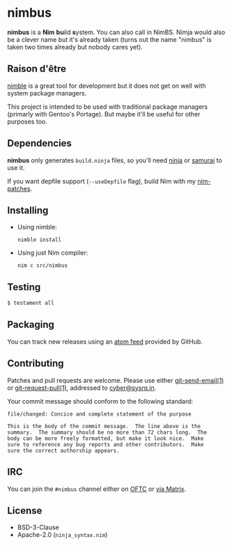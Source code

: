 <!-- SPDX-FileCopyrightText: 2022 Anna <cyber@sysrq.in> -->
<!-- SPDX-License-Identifier: CC0-1.0 -->

nimbus
======

**nimbus** is a **Nim** **bu**ild **s**ystem. You can also call in NimBS. Nimja
would also be a clever name but it's already taken (turns out the name "nimbus"
is taken two times already but nobody cares yet).


Raison d'être
-------------

[nimble](https://github.com/nim-lang/nimble) is a great tool for development but
it does not get on well with system package managers.

This project is intended to be used with traditional package managers (primarly
with Gentoo's Portage). But maybe it'll be useful for other purposes too.


Dependencies
------------

**nimbus** only generates `build.ninja` files, so you'll need [ninja][ninja]
or [samurai][samurai] to use it.

If you want depfile support (`--useDepfile` flag), build Nim with my
[nim-patches][nim-patches].

[ninja]: https://ninja-build.org/
[samurai]: https://github.com/michaelforney/samurai

[nim-patches]: https://git.sysrq.in/nim-patches/


Installing
----------

* Using nimble:

    `nimble install`

* Using just Nim compiler:

    `nim c src/nimbus`


Testing
-------

```sh
$ testament all
```


Packaging
---------

You can track new releases using an [atom feed][atom] provided by GitHub.

[atom]: https://github.com/cybertailor/nimbus/releases.atom


Contributing
------------

Patches and pull requests are welcome. Please use either [git-send-email(1)][1]
or [git-request-pull(1)][2], addressed to <cyber@sysrq.in>.

Your commit message should conform to the following standard:

```
file/changed: Concice and complete statement of the purpose

This is the body of the commit message.  The line above is the
summary.  The summary should be no more than 72 chars long.  The
body can be more freely formatted, but make it look nice.  Make
sure to reference any bug reports and other contributors.  Make
sure the correct authorship appears.
```

[1]: https://git-send-email.io/
[2]: https://git-scm.com/docs/git-request-pull


IRC
---

You can join the `#nimbus` channel either on [OFTC][oftc] or
[via Matrix][matrix].

[oftc]: https://www.oftc.net/
[matrix]: https://matrix.to/#/#nimbus:matrix.org


License
-------

* BSD-3-Clause
* Apache-2.0 (`ninja_syntax.nim`)
